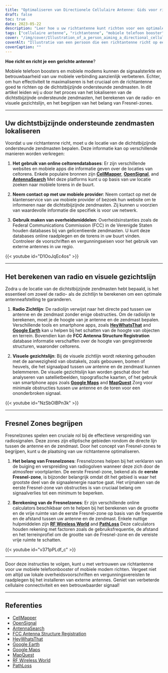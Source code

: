 ```yaml
---
title: "Optimaliseren van Directionele Cellulaire Antenne: Gids voor richten en richten"
draft: false
toc: true
date: 2023-05-22
description: "Leer hoe u uw richtantenne kunt richten voor een optimale signaalsterkte en betrouwbaarheid, inclusief het lokaliseren van zendmasten en het begrijpen van Fresnel-zones."
tags: ["cellulaire antenne", "richtantenne", "mobiele telefoon booster", "cellulaire modem", "signaalsterkte", "celtorens", "radiolijn", "visuele gezichtslijn", "Fresnel zones", "antenne richten", "signaal optimaliseren", "cellulaire connectiviteit", "verbetering van de signaalsterkte", "boost celsignaal", "mobiele signaalversterker", "locatie celtoren", "installatie van de antenne", "signaalpropagatie", "draadloze communicatie", "verbeterde netwerkdekking", "aanwijzingsgids", "richttechnieken", "optimalisatie van cellulaire antennes", "betrouwbaarheid van het signaal", "netwerkprestaties", "verbetering van het cellulaire signaal", "antenne uitlijning", "tips voor signaaloptimalisatie", "plaatsing van mobiele antennes", "signaalversterkende strategieën", "instructies voor het richten van de antenne"]
cover: "/img/cover/Illustration_of_a_person_aiming_a_directional_cellular_antenna.png"
coverAlt: "Illustratie van een persoon die een richtantenne richt op een zendmast met voortplantende signaalgolven."
coverCaption: ""
---
```


**Hoe richt en richt je een gerichte antenne**?

Mobiele telefoon boosters en mobiele modems kunnen de signaalsterkte en betrouwbaarheid van uw mobiele verbinding aanzienlijk verbeteren. Echter, om hun effectiviteit te maximaliseren is het cruciaal om de richtantenne goed te richten op de dichtstbijzijnde ondersteunde zendmasten. In dit artikel leiden wij u door het proces van het lokaliseren van de dichtstbijzijnde ondersteunde zendmasten, het berekenen van de radio- en visuele gezichtslijn, en het begrijpen van het belang van Fresnel-zones.

______

## Uw dichtstbijzijnde ondersteunde zendmasten lokaliseren

Voordat u uw richtantenne richt, moet u de locatie van de dichtstbijzijnde ondersteunde zendmasten bepalen. Deze informatie kan op verschillende manieren worden verkregen:

1. **Het gebruik van online celtorendatabases**: Er zijn verschillende websites en mobiele apps die informatie geven over de locaties van celtorens. Enkele populaire bronnen zijn [**CellMapper**](https://www.cellmapper.net/map), [**OpenSignal**](https://www.opensignal.com/), and [**AntennaSearch**](https://www.antennasearch.com/) Met deze platforms kunt u op basis van uw locatie zoeken naar mobiele torens in de buurt.

2. **Neem contact op met uw mobiele provider**: Neem contact op met de klantenservice van uw mobiele provider of bezoek hun website om te informeren naar de dichtstbijzijnde zendmasten. Zij kunnen u voorzien van waardevolle informatie die specifiek is voor uw netwerk.

3. **Gebruik maken van overheidsmiddelen**: Overheidsinstanties zoals de Federal Communications Commission (FCC) in de Verenigde Staten houden databases bij van gelicentieerde zendmasten. U kunt deze databases online raadplegen en de torens in uw buurt vinden. Controleer de voorschriften en vergunningseisen voor het gebruik van externe antennes in uw regio.

{{< youtube id="D1OoJqEc4os" >}}

______

## Het berekenen van radio en visuele gezichtslijn

Zodra u de locatie van de dichtstbijzijnde zendmasten hebt bepaald, is het essentieel om zowel de radio- als de zichtlijn te berekenen om een optimale antenneafstelling te garanderen.

1. **Radio Zichtlijn**: De radiolijn verwijst naar het directe pad tussen uw antenne en de zendmast zonder enige obstructies. Om de radiolijn te berekenen, moet je de hoogte van je antenne en de zendmast bepalen. Verschillende tools en smartphone apps, zoals [**HeyWhatsThat**](https://www.heywhatsthat.com/) and [**Google Earth**](https://earth.google.com/web/) kan u helpen bij het schatten van de hoogte van objecten en terrein. Bovendien kan de **FCC Antenna Structure Registration** database informatie verschaffen over de hoogte van geregistreerde structuren, waaronder celtorens.

2. **Visuele gezichtslijn**: Bij de visuele zichtlijn wordt rekening gehouden met de aanwezigheid van obstakels, zoals gebouwen, bomen of heuvels, die het signaalpad tussen uw antenne en de zendmast kunnen belemmeren. De visuele gezichtslijn kan worden geschat door het analyseren van satellietbeelden, topografische kaarten, of het gebruik van smartphone apps zoals [**Google Maps**](https://www.google.com/maps) and [**MapQuest**](https://www.mapquest.com/) Zorg voor minimale obstructies tussen uw antenne en de toren voor een ononderbroken signaal.

{{< youtube id="NzSbOlBPn3k" >}}

______

## Fresnel Zones begrijpen

Fresnelzones spelen een cruciale rol bij de effectieve verspreiding van radiosignalen. Deze zones zijn elliptische gebieden rondom de directe lijn tussen de antenne en de zendmast. Door het concept van Fresnel-zones te begrijpen, kunt u de plaatsing van uw richtantenne optimaliseren.

1. **Het belang van Fresnelzones**: Fresnelzones helpen bij het verklaren van de buiging en verspreiding van radiogolven wanneer deze zich door de atmosfeer voortplanten. De eerste Fresnel-zone, bekend als de **eerste Fresnel-zone**, is bijzonder belangrijk omdat dit het gebied is waar het grootste deel van de signaalenergie naartoe gaat. Het vrijmaken van de eerste Fresnel-zone van obstructies is van cruciaal belang om signaalverlies tot een minimum te beperken.

2. **Berekening van de Fresnelzones**: Er zijn verschillende online calculators beschikbaar om te helpen bij het berekenen van de grootte en de vrije ruimte van de eerste Fresnel-zone op basis van de frequentie en de afstand tussen uw antenne en de zendmast. Enkele nuttige hulpmiddelen zijn [**RF Wireless World**](https://www.rfwireless-world.com/) and [**PathLoss**](https://www.pathloss.com/) Deze calculators houden rekening met factoren zoals de gebruiksfrequentie, de afstand en het terreinprofiel om de grootte van de Fresnel-zone en de vereiste vrije ruimte te schatten.

{{< youtube id="v371pPLdf_c" >}}

______

Door deze instructies te volgen, kunt u met vertrouwen uw richtantenne voor uw mobiele telefoonbooster of mobiele modem richten. Vergeet niet om altijd uw lokale overheidsvoorschriften en vergunningsvereisten te raadplegen bij het installeren van externe antennes. Geniet van verbeterde cellulaire connectiviteit en een betrouwbaarder signaal!

______

## Referenties

- [CellMapper](https://www.cellmapper.net/)
- [OpenSignal](https://www.opensignal.com/)
- [AntennaSearch](https://www.antennasearch.com/)
- [FCC Antenna Structure Registration](https://www.fcc.gov/antenna-structure-registration-asr-database)
- [HeyWhatsThat](https://www.heywhatsthat.com/)
- [Google Earth](https://www.google.com/earth/)
- [Google Maps](https://www.google.com/maps)
- [MapQuest](https://www.mapquest.com/)
- [RF Wireless World](https://www.rfwireless-world.com/)
- [PathLoss](https://www.pathloss.com/)